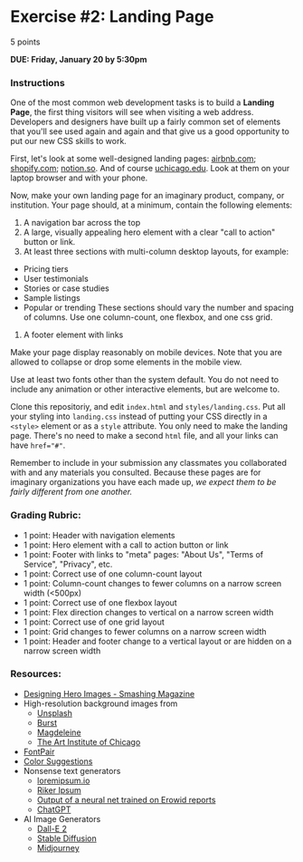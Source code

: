 # Exercise #2: Landing Page

5 points

**DUE: Friday, January 20 by 5:30pm**

### Instructions

One of the most common web development tasks is to build a **Landing Page**, the
first thing visitors will see when visiting a web address. Developers and
designers have built up a fairly common set of elements that you'll see used
again and again and that give us a good opportunity to put our new CSS skills
to work.

First, let's look at some well-designed landing pages: [airbnb.com](airbnb.com);
[shopify.com](shopify.com); [notion.so](notion.so). And of course
[uchicago.edu](uchicago.edu). Look at them on your laptop browser and with your
phone.

Now, make your own landing page for an imaginary product, company, or
institution. Your page should, at a minimum, contain the following elements:
1. A navigation bar across the top
1. A large, visually appealing hero element with a clear "call to action"
  button or link.
1. At least three sections with multi-column desktop layouts, for example:
  - Pricing tiers
  - User testimonials
  - Stories or case studies
  - Sample listings
  - Popular or trending
  These sections should vary the number and spacing of columns. Use one
  column-count, one flexbox, and one css grid.
1. A footer element with links

Make your page display reasonably on mobile devices. Note that you are allowed
to collapse or drop some elements in the mobile view.

Use at least two fonts other than the system default. You do not need to include
any animation or other interactive elements, but are welcome to.

Clone this repositoriy, and edit `index.html` and `styles/landing.css`.
Put all your styling into `landing.css` instead of putting your CSS directly
in a `<style>` element or as a `style` attribute. You only need to make the
landing page. There's no need to make a second `html` file, and all your links
can have `href="#"`.

Remember to include in your submission any classmates you collaborated with and
any materials you consulted. Because these pages are for imaginary organizations
you have each made up, *we expect them to be fairly different from one another.*

### Grading Rubric:
  * 1 point: Header with navigation elements
  * 1 point: Hero element with a call to action button or link
  * 1 point: Footer with links to "meta" pages: "About Us", "Terms of Service", "Privacy", etc. 
  * 1 point: Correct use of one column-count layout
  * 1 point: Column-count changes to fewer columns on a narrow screen width (<500px)
  * 1 point: Correct use of one flexbox layout
  * 1 point: Flex direction changes to vertical on a narrow screen width
  * 1 point: Correct use of one grid layout
  * 1 point: Grid changes to fewer columns on a narrow screen width
  * 1 point: Header and footer change to a vertical layout or are hidden on a narrow screen width

### Resources:
- [Designing Hero Images - Smashing Magazine](https://www.smashingmagazine.com/2017/06/designing-hero-images/)
- High-resolution background images from
  - [Unsplash](https://unsplash.com/backgrounds/apps/website)
  - [Burst](https://burst.shopify.com/)
  - [Magdeleine](https://magdeleine.co/)
  - [The Art Institute of Chicago](https://www.artic.edu/collection)
- [FontPair](https://fontpair.co/)
- [Color Suggestions](https://flatuicolors.com/)
- Nonsense text generators
  - [loremipsum.io](https://loremipsum.io/)
  - [Riker Ipsum](http://rikeripsum.com/)
  - [Output of a neural net trained on Erowid reports](https://github.com/gtdlk20/NN_final/tree/master/generated_texts)
  - [ChatGPT](https://openai.com/blog/chatgpt/)
- AI Image Generators
  - [Dall-E 2](https://openai.com/dall-e-2/)
  - [Stable Diffusion](https://stablediffusionweb.com/)
  - [Midjourney](https://midjourney.com/)